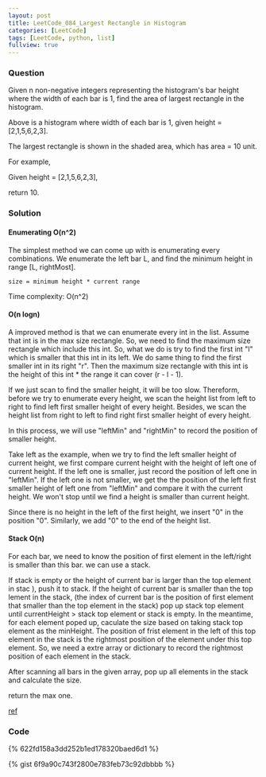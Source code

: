 ```yaml
---
layout: post
title: LeetCode_084_Largest Rectangle in Histogram 
categories: [LeetCode]
tags: [LeetCode, python, list]
fullview: true
---
```

### Question
Given n non-negative integers representing the histogram's bar height where the width of each bar is 1, find the area of largest rectangle in the histogram.


Above is a histogram where width of each bar is 1, given height = [2,1,5,6,2,3].


The largest rectangle is shown in the shaded area, which has area = 10 unit.

For example,

Given height = [2,1,5,6,2,3],

return 10.

### Solution

#### Enumerating O(n^2)
The simplest method we can come up with is enumerating every combinations. We enumerate the left bar L, and find the minimum height in range [L, rightMost]. 

	size = minimum height * current range
	
Time complexity: O(n^2)

#### O(n logn)
A improved method is that we can enumerate every int in the list. Assume that int is in the max size rectangle. So, we need to find the maximum size rectangle which include this int. So, what we do is try to find the first int "l" which is smaller that this int in its left. We do same thing to find the first smaller int in its right "r". Then the maximum size rectangle with this int is the height of this int * the range it can cover (r - l - 1).

If we just scan to find the smaller height, it will be too slow. Thereform, before we try to enumerate every height, we scan the height list from left to right to find left first smaller height of every height. Besides, we scan the height list from right to left to find right first smaller height of every height. 

In this process, we will use "leftMin" and "rightMin" to record the position of smaller height.

Take left as the example, when we try to find the left smaller height of current height, we first compare current height with the height of left one of current height. If the left one is smaller, just record the position of left one in "leftMin". If the left one is not smaller, we get the the position of the left first smaller height of left one from "leftMin" and compare it with the current height. We won't stop until we find a height is smaller than current height.

Since there is no height in the left of the first height, we insert "0" in the position "0". Similarly, we add "0" to the end of the height list.

#### Stack O(n)
For each bar, we need to know the position of first element in the left/right is smaller than this bar. we can use a stack. 

If stack is empty or the height of current bar  is larger than the top element in stac ), push it to stack. If the height of current bar is smaller than the top lement in the stack, (the index of current bar is the position of first element that smaller than the top element in the stack) pop up stack top element until currentHeight > stack top element or stack is empty. In the meantime, for each element poped up, caculate the size based on taking stack top element as the minHeight. The position of frist element in the left of this top element in the stack is the rightmost position of the element under this top element. So, we need a extre array or dictionary to record the rightmost position of each element in the stack. 

After scanning all bars in the given array, pop up all elements in the stack and calculate the size. 

return the max one. 

[ref](http://www.2cto.com/kf/201502/375392.html)

### Code

{% 622fd158a3dd252b1ed178320baed6d1 %}
        
{% gist 6f9a90c743f2800e783feb73c92dbbbb %}